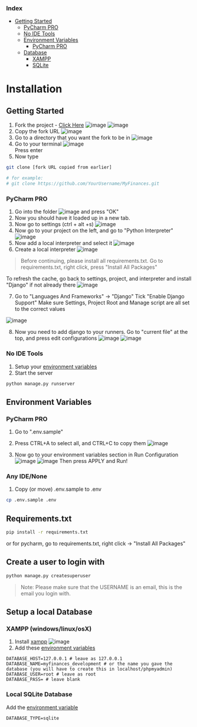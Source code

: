 ### Index

- [Getting Started](#getting-started)
    - [PyCharm PRO](#pycharm-pro)
    - [No IDE Tools](#no-ide-tools)
    - [Environment Variables](#environment-variables)
        - [PyCharm PRO](#pycharm-pro-1)
    - [Database](#setup-a-local-database)
        - [XAMPP](#xampp-windowslinuxosx)
        - [SQLite](#local-sqlite-database)

# Installation

## Getting Started

1. Fork the project - [Click Here](https://github.com/TreyWW/MyFinances/fork)
   ![image](./assets/setup/started-1-1.png)
   ![image](./assets/setup/started-1-2.png)
1. Copy the fork URL
   ![image](./assets/setup/started-2-1.png)
1. Go to a directory that you want the fork to be in
   ![image](./assets/setup/started-3-1.png)
1. Go to your terminal
   ![image](./assets/setup/started-4-1.png) <br>
   Press enter
1. Now type

```bash
git clone [fork URL copied from earlier] 

# for example:
# git clone https://github.com/YourUsername/MyFinances.git
```

### PyCharm PRO

1. Go into the folder
   ![image](./assets/setup/pycharm-1-1.png)
   and press "OK"
1. Now you should have it loaded up in a new tab.
1. Now go to settings (ctrl + alt +s)
   ![image](./assets/setup/pycharm-2-1.png)
1. Now go to your project on the left, and go to "Python Interpreter"
   ![image](./assets/setup/pycharm-4-1.png)
1. Now add a local interpreter and select it
   ![image](./assets/setup/pycharm-5-1.png)
1. Create a local interpreter
   ![image](./assets/setup/pycharm-6-1.png)

> Before continuing, please install all requirements.txt. Go to requirements.txt, right click, press "Install All Packages"

To refresh the cache, go back to settings, project, and interpreter and install "Django" if not already there
![image](./assets/setup/pycharm-6-2.png)

7. Go to "Languages And Frameworks" -> "Django"
   Tick "Enable Django Support"
   Make sure Settings, Project Root and Manage script are all set to the correct values

![image](./assets/setup/pycharm-7-1.png)

8. Now you need to add django to your runners. Go to "current file" at the top, and press edit configurations
   ![image](./assets/setup/pycharm-8-1.png)
   ![image](./assets/setup/pycharm-8-2.png)

### No IDE Tools

1. Setup your [environment variables](#environment-variables)
2. Start the server

```bash
python manage.py runserver
```

## Environment Variables

### PyCharm PRO

1. Go to ".env.sample"
2. Press CTRL+A to select all, and CTRL+C to copy them
   ![image](./assets/setup/envs-2-1.png)

3. Now go to your environment variables section in Run Configuration
   ![image](./assets/setup/envs-3-1.png)
   ![image](./assets/setup/envs-3-2.png)
   Then press APPLY and Run!

### Any IDE/None

1. Copy (or move) .env.sample to .env

```bash
cp .env.sample .env
```

## Requirements.txt

```bash
pip install -r requirements.txt
```

or for pycharm, go to requirements.txt, right click -> "Install All Packages"

## Create a user to login with

```bash
python manage.py createsuperuser
```

> Note: Please make sure that the USERNAME is an email, this is the email you login with.

## Setup a local Database

### XAMPP (windows/linux/osX)

1. Install [xampp](https://www.apachefriends.org/)
   ![image](./assets/setup/xampp.png)
1. Add these [environment variables](#environment-variables)

```dotenv
DATABASE_HOST=127.0.0.1 # leave as 127.0.0.1
DATABASE_NAME=myfinances_development # or the name you gave the database (you will have to create this in localhost/phpmyadmin)
DATABASE_USER=root # leave as root
DATABASE_PASS= # leave blank
```

### Local SQLite Database

Add the [environment variable](#environment-variables)

```dotenv
DATABASE_TYPE=sqlite
```

